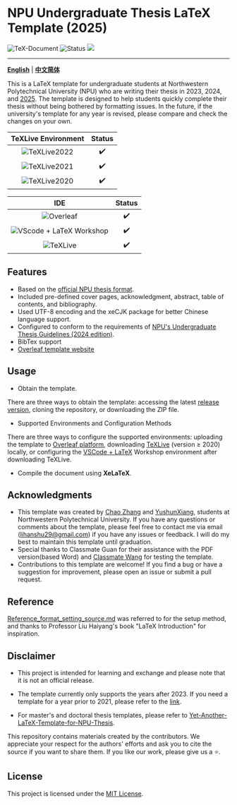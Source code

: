 # NPU Undergraduate Thesis LaTeX Template (2025)

![TeX-Document](https://img.shields.io/badge/TeX-Document-3D6117.svg)
![Status](https://img.shields.io/badge/status-complete-brightgreen.svg)
[![](https://img.shields.io/badge/Version-v0.8.0-{徽标颜色}.svg)]({linkUrl})

------
[**English**](README.md) | [**中文简体**](README.zh-CN.md) 

This is a LaTeX template for undergraduate students at Northwestern Polytechnical University (NPU) who are writing their thesis in 2023, 2024, and [2025](https://github.com/lihanshu/NWPU-Thesis-Template/issues/6). The template is designed to help students quickly complete their thesis without being bothered by formatting issues. In the future, if the university's template for any year is revised, please compare and check the changes on your own.

|                         TeXLive Environment                          |       Status       |
| :------------------------------------------------------------------: | :----------------: |
| ![TeXLive2022](https://img.shields.io/badge/TeXLive-2022-3D6117.svg) | :heavy_check_mark: |
| ![TeXLive2021](https://img.shields.io/badge/TeXLive-2021-3D6117.svg) | :heavy_check_mark: |
| ![TeXLive2020](https://img.shields.io/badge/TeXLive-2020-3D6117.svg) | :heavy_check_mark: |

|                                       IDE        |       Status       |
| :------------------------------------------------------------------------------------------: | :----------------: |
|                ![Overleaf](https://img.shields.io/badge/Overleaf-3D6117.svg)                 | :heavy_check_mark: |
| ![VScode + LaTeX Workshop ](https://img.shields.io/badge/VScode-LaTeX%20Workshop-3D6117.svg) | :heavy_check_mark: |
|                 ![TeXLive](https://img.shields.io/badge/TeXLive-3D6117.svg)                  | :heavy_check_mark: |

## Features

- Based on the [official NPU thesis format](OfficialTemplate/附件8：本科毕业设计（论文）正文模版.doc).
- Included pre-defined cover pages, acknowledgment, abstract, table of contents, and bibliography.
- Used UTF-8 encoding and the xeCJK package for better Chinese language support.
- Configured to conform to the requirements of [NPU's Undergraduate Thesis Guidelines (2024 edition)](https://jiaowu.nwpu.edu.cn/info/1164/12708.htm).
- BibTex support
- [Overleaf template website](https://www.overleaf.com/latex/templates/nwpu-thesis-template-2024/mbhxtpypgcqc) 

## Usage

- Obtain the template.

There are three ways to obtain the template: accessing the latest [release version](https://github.com/lihanshu/NWPU_Thesis_Template/releases), cloning the repository, or downloading the ZIP file.

- Supported Environments and Configuration Methods

There are three ways to configure the supported environments: uploading the template to [Overleaf platform](https://cn.overleaf.com/), downloading [TeXLive](https://zhuanlan.zhihu.com/p/41855480) (version $\geqslant$ 2020) locally, or configuring the [VSCode + LaTeX](https://zhuanlan.zhihu.com/p/38178015) Workshop environment after downloading TeXLive.

- Compile the document using **XeLaTeX**.

## Acknowledgments

- This template was created by [Chao Zhang](https://github.com/lihanshu) and [YushunXiang](https://github.com/YushunXiang), students at Northwestern Polytechnical University. If you have any questions or comments about the template, please feel free to contact me via email (lihanshu29@gmail.com) if you have any issues or feedback. I will do my best to maintain this template until graduation.
- Special thanks to Classmate Guan for their assistance with the PDF version(based Word) and [Classmate Wang](https://github.com/whzruc) for testing the template.
- Contributions to this template are welcome! If you find a bug or have a suggestion for improvement, please open an issue or submit a pull request.

## Reference

[Reference_format_setting_source.md](Reference_format_setting_source.md) was referred to for the setup method, and thanks to Professor Liu Haiyang's book "LaTeX Introduction" for inspiration.

## Disclaimer

- This project is intended for learning and exchange  and please note that it is not an official release.

- The template currently only supports the years after 2023. If you need a template for a year prior to 2021, please refer to the [link](https://github.com/polossk/LaTeX-Template-For-NPU-Thesis).

- For master's and doctoral thesis templates, please refer to [Yet-Another-LaTeX-Template-for-NPU-Thesis](https://github.com/NWPUMetaphysicsOffice/Yet-Another-LaTeX-Template-for-NPU-Thesis).

This repository contains materials created by the contributors. We appreciate your respect for the authors' efforts and ask you to cite the source if you want to share them. If you like our work, please give us a :star:.

## License

This project is licensed under the [MIT License](LICENSE).
